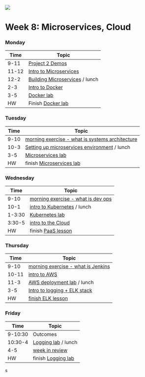 ![](https://ga-dash.s3.amazonaws.com/production/assets/logo-9f88ae6c9c3871690e33280fcf557f33.png)

# Week 8: Microservices, Cloud

### Monday

Time  |         Topic
---   | ----------------------
9-11  | [Project 2 Demos](https://git.generalassemb.ly/sureshmelvinsigera/AMEX/tree/master/Week8/Lessons/1-Monday/1-Project-2-Demos)
11-12 | [Intro to Microservices](https://git.generalassemb.ly/sureshmelvinsigera/AMEX/tree/master/Week8/Lessons/1-Monday/2-Intro-to-Microservices)
12-2  | [Building Microservices](https://git.generalassemb.ly/sureshmelvinsigera/AMEX/tree/master/Week8/Lessons/1-Monday/3-Building-Microservices) / lunch
2-3   | [Intro to Docker](https://git.generalassemb.ly/sureshmelvinsigera/AMEX/tree/master/Week8/Lessons/1-Monday/4-Intro-to-Docker)
3-5   | [Docker lab](https://git.generalassemb.ly/sureshmelvinsigera/AMEX/tree/master/Week8/Lessons/1-Monday/5-Setting-Up-the-Docker-Environment)
HW    | Finish [Docker lab](https://git.generalassemb.ly/sureshmelvinsigera/AMEX/tree/master/Week8/Lessons/1-Monday/5-Setting-Up-the-Docker-Environment)


### Tuesday

Time |         Topic
---  | ----------------------
9-10 | [morning exercise - what is systems architecture](https://git.generalassemb.ly/sureshmelvinsigera/AMEX/tree/master/Week8/Lessons/2-Tuesday/systems-architecture-exercise)
10-3 | [Setting up microservices environment](https://git.generalassemb.ly/sureshmelvinsigera/AMEX/tree/master/Week8/Lessons/2-Tuesday/microservices-environment-lesson) / lunch
3-5  | [Microservices lab](https://git.generalassemb.ly/sureshmelvinsigera/AMEX/tree/master/Week8/Lessons/2-Tuesday/microservices-lab)
HW   | finish [Microservices lab](https://git.generalassemb.ly/sureshmelvinsigera/AMEX/tree/master/Week8/Lessons/2-Tuesday/microservices-lab)


### Wednesday

Time   |         Topic
---    | ----------------------
9-10   | [morning exercise - what is dev ops](https://git.generalassemb.ly/sureshmelvinsigera/AMEX/tree/master/Week8/Lessons/3-Wednesday/dev-ops-intro)
10-1   | [intro to Kubernetes](https://git.generalassemb.ly/sureshmelvinsigera/AMEX/tree/master/Week8/Lessons/3-Wednesday/intro-kubernetes-lesson) / lunch
1-3:30 | [Kubernetes lab](https://git.generalassemb.ly/sureshmelvinsigera/AMEX/tree/master/Week8/Lessons/3-Wednesday/kubernetes-lab)
3:30-5 | [intro to the Cloud](https://git.generalassemb.ly/sureshmelvinsigera/AMEX/tree/master/Week8/Lessons/3-Wednesday/intro-cloud-infrastructure-lesson)
HW     | finish [PaaS lesson](https://git.generalassemb.ly/sureshmelvinsigera/AMEX/tree/master/Week8/Lessons/3-Wednesday/paas-intro-lesson)


### Thursday

Time  |         Topic
---   | ----------------------
9-10  | [morning exercise - what is Jenkins](https://git.generalassemb.ly/sureshmelvinsigera/AMEX/tree/master/Week8/Lessons/4-Thursday/jenkins-intro-lesson)
10-11 | [intro to AWS](https://git.generalassemb.ly/sureshmelvinsigera/AMEX/tree/master/Week8/Lessons/4-Thursday/intro-aws-lesson)
11-3  | [AWS deployment lab](https://git.generalassemb.ly/sureshmelvinsigera/AMEX/tree/master/Week8/Lessons/4-Thursday/aws-deployment-lesson) / lunch
3-5   | [Intro to logging + ELK stack](https://git.generalassemb.ly/sureshmelvinsigera/AMEX/tree/master/Week8/Lessons/4-Thursday/logging-monitoring-lesson)
HW    | [finish ELK lesson](https://git.generalassemb.ly/sureshmelvinsigera/AMEX/tree/master/Week8/Lessons/4-Thursday/logging-monitoring-lesson)


### Friday

Time    |         Topic
---     | ----------------------
9-10:30 | Outcomes
10:30-4 | [Logging lab](https://git.generalassemb.ly/sureshmelvinsigera/AMEX/tree/master/Week8/Lessons/5-Friday/logging-monitoring-lab) / lunch
4-5     | [week in review](https://git.generalassemb.ly/GA-Cognizant/additional-material/blob/master/week-in-review.md)
HW      | finish [Logging lab](https://git.generalassemb.ly/sureshmelvinsigera/AMEX/tree/master/Week8/Lessons/5-Friday/logging-monitoring-lab)

s
